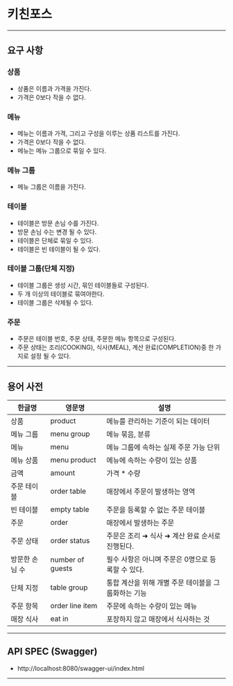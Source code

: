 # 키친포스

---
## 요구 사항

### 상품 
* 상품은 이름과 가격을 가진다.
* 가격은 0보다 작을 수 없다.

### 메뉴
* 메뉴는 이름과 가격, 그리고 구성을 이루는 상품 리스트를 가진다.
* 가격은 0보다 작을 수 없다.
* 메뉴는 메뉴 그룹으로 묶일 수 있다.

### 메뉴 그룹
* 메뉴 그룹은 이름을 가진다.

### 테이블
* 테이블은 방문 손님 수를 가진다.
* 방문 손님 수는 변경 될 수 있다.
* 테이블은 단체로 묶일 수 있다.
* 테이블은 빈 테이블이 될 수 있다.

### 테이블 그룹(단체 지정)
* 테이블 그룹은 생성 시간, 묶인 테이블들로 구성된다.
* 두 개 이상의 테이블로 묶여야한다.
* 테이블 그룹은 삭제될 수 있다.

### 주문
* 주문은 테이블 번호, 주문 상태, 주문한 메뉴 항목으로 구성된다.
* 주문 상태는 조리(COOKING), 식사(MEAL), 계산 완료(COMPLETION)중 한 가지로 설정 될 수 있다.


---

## 용어 사전

| 한글명 | 영문명 | 설명 |
| --- | --- | --- |
| 상품 | product | 메뉴를 관리하는 기준이 되는 데이터 |
| 메뉴 그룹 | menu group | 메뉴 묶음, 분류 |
| 메뉴 | menu | 메뉴 그룹에 속하는 실제 주문 가능 단위 |
| 메뉴 상품 | menu product | 메뉴에 속하는 수량이 있는 상품 |
| 금액 | amount | 가격 * 수량 |
| 주문 테이블 | order table | 매장에서 주문이 발생하는 영역 |
| 빈 테이블 | empty table | 주문을 등록할 수 없는 주문 테이블 |
| 주문 | order | 매장에서 발생하는 주문 |
| 주문 상태 | order status | 주문은 조리 ➜ 식사 ➜ 계산 완료 순서로 진행된다. |
| 방문한 손님 수 | number of guests | 필수 사항은 아니며 주문은 0명으로 등록할 수 있다. |
| 단체 지정 | table group | 통합 계산을 위해 개별 주문 테이블을 그룹화하는 기능 |
| 주문 항목 | order line item | 주문에 속하는 수량이 있는 메뉴 |
| 매장 식사 | eat in | 포장하지 않고 매장에서 식사하는 것 |
---
## API SPEC (Swagger)
* http://localhost:8080/swagger-ui/index.html

---


